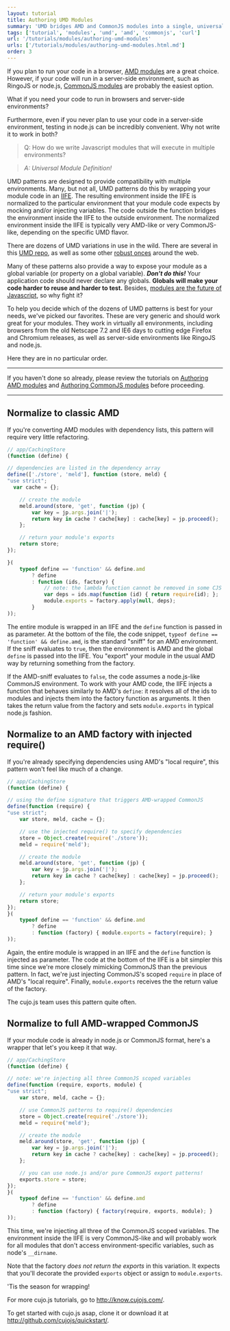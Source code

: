 ```yaml
---
layout: tutorial
title: Authoring UMD Modules
summary: 'UMD bridges AMD and CommonJS modules into a single, universal module format'
tags: ['tutorial', 'modules', 'umd', 'amd', 'commonjs', 'curl']
url: '/tutorials/modules/authoring-umd-modules'
urls: ['/tutorials/modules/authoring-umd-modules.html.md']
order: 3
---
```


If you plan to run your code in a browser, [AMD modules](./authoring-amd-modules.html.md) are a great choice.  However, if your code will run in a server-side environment, such as RingoJS or node.js, [CommonJS modules](./authoring-cjs-modules.html.md) are probably the easiest option.  

What if you need your code to run in browsers and server-side environments?  

Furthermore, even if you never plan to use your code in a server-side environment, testing in node.js can be incredibly convenient.  Why not write it to work in both?

> Q: How do we write Javascript modules that will execute in multiple environments?

> *A: Universal Module Definition!*

UMD patterns are designed to provide compatibility with multiple environments.  Many, but not all, UMD patterns do this by wrapping your module code in an [IIFE](http://benalman.com/news/2010/11/immediately-invoked-function-expression/).  The resulting environment inside the IIFE is normalized to the particular environment that your module code expects by mocking and/or injecting variables.  The code outside the function bridges the environment inside the IIFE to the outside environment.  The normalized environment inside the IIFE is typically very AMD-like or very CommonJS-like, depending on the specific UMD flavor.  

There are dozens of UMD variations in use in the wild.  There are several in this [UMD repo](https://github.com/umdjs/umd), as well as some other [robust onces](https://gist.github.com/unscriptable/4118495) around the web.

Many of these patterns also provide a way to expose your module as a global variable (or property on a global variable).  ***Don't do this!***  Your application code should never declare any globals.  **Globals will make your code harder to reuse and harder to test.**  Besides, [modules are the future of Javascript](http://wiki.ecmascript.org/doku.php?id=harmony:modules), so why fight it?

To help you decide which of the dozens of UMD patterns is best for your needs, we've picked our favorites.  These are very generic and should work great for your modules.  They work in virtually all environments, including browsers from the old Netscape 7.2 and IE6 days to cutting edge Firefox and Chromium releases, as well as server-side environments like RingoJS and node.js.

Here they are in no particular order.

---

If you haven't done so already, please review the tutorials on [Authoring AMD modules](./authoring-amd-modules.html.md) and [Authoring CommonJS modules](./authoring-cjs-modules.html.md) before proceeding.

---

## Normalize to classic AMD

If you're converting AMD modules with dependency lists, this pattern will require very little refactoring.

```js
// app/CachingStore
(function (define) {

// dependencies are listed in the dependency array
define(['./store', 'meld'], function (store, meld) {
"use strict";
  var cache = {};

	// create the module
	meld.around(store, 'get', function (jp) {
		var key = jp.args.join('|');
		return key in cache ? cache[key] : cache[key] = jp.proceed();
	};

	// return your module's exports
	return store;
});

}(
	typeof define == 'function' && define.amd 
		? define 
		: function (ids, factory) { 
			// note: the lambda function cannot be removed in some CJS environments
			var deps = ids.map(function (id) { return require(id); };
			module.exports = factory.apply(null, deps); 
		}
));
```

The entire module is wrapped in an IIFE and the `define` function is passed in as parameter.  At the bottom of the file, the code snippet, `typeof define == 'function' && define.amd`, is the standard "sniff" for an AMD environment.  If the sniff evaluates to `true`, then the environment is AMD and the global `define` is passed into the IIFE.  You "export" your module in the usual AMD way by returning something from the factory.  

If the AMD-sniff evaluates to `false`, the code assumes a node.js-like CommonJS environment.  To work with your AMD code, the IIFE injects a function that behaves similarly to AMD's `define`: it resolves all of the ids to modules and injects them into the factory function as arguments.  It then takes the return value from the factory and sets `module.exports` in typical node.js fashion.

## Normalize to an AMD factory with injected require()

If you're already specifying dependencies using AMD's "local require", this pattern won't feel like much of a change.  

```js
// app/CachingStore
(function (define) {

// using the define signature that triggers AMD-wrapped CommonJS
define(function (require) {
"use strict";
	var store, meld, cache = {};

	// use the injected require() to specify dependencies
	store = Object.create(require('./store'));
	meld = require('meld');

	// create the module
	meld.around(store, 'get', function (jp) {
		var key = jp.args.join('|');
		return key in cache ? cache[key] : cache[key] = jp.proceed();
	};

	// return your module's exports
	return store;
});
}(
	typeof define == 'function' && define.amd 
		? define 
		: function (factory) { module.exports = factory(require); }
));
```

Again, the entire module is wrapped in an IIFE and the `define` function is injected as parameter.  The code at the bottom of the IIFE is a bit simpler this time since we're more closely mimicking CommonJS than the previous pattern.  In fact, we're just injecting CommonJS's scoped `require` in place of AMD's "local require".  Finally, `module.exports` receives the the return value of the factory.

The cujo.js team uses this pattern quite often.

## Normalize to full AMD-wrapped CommonJS

If your module code is already in node.js or CommonJS format, here's a wrapper that let's you keep it that way.

```js
// app/CachingStore
(function (define) {

// note: we're injecting all three CommonJS scoped variables
define(function (require, exports, module) {
"use strict";
	var store, meld, cache = {};

	// use CommonJS patterns to require() dependencies
	store = Object.create(require('./store'));
	meld = require('meld');

	// create the module
	meld.around(store, 'get', function (jp) {
		var key = jp.args.join('|');
		return key in cache ? cache[key] : cache[key] = jp.proceed();
	};

	// you can use node.js and/or pure CommonJS export patterns!
	exports.store = store;
});
}(
	typeof define == 'function' && define.amd 
		? define 
		: function (factory) { factory(require, exports, module); }
));
```

This time, we're injecting all three of the CommonJS scoped variables.  The environment inside the IIFE is very CommonJS-like and will probably work for all modules that don't access environment-specific variables, such as node's `__dirname`.  

Note that the factory *does not return the exports* in this variation.  It expects that you'll decorate the provided `exports` object or assign to `module.exports`.

'Tis the season for wrapping!

For more cujo.js tutorials, go to http://know.cujojs.com/.

To get started with cujo.js asap, clone it or download it at http://github.com/cujojs/quickstart/.
